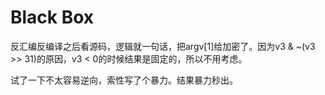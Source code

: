 # Black Box

反汇编反编译之后看源码，逻辑就一句话，把argv[1]给加密了。因为v3 & ~(v3 >> 31)的原因，v3 < 0的时候结果是固定的，所以不用考虑。

试了一下不太容易逆向，索性写了个暴力。结果暴力秒出。
